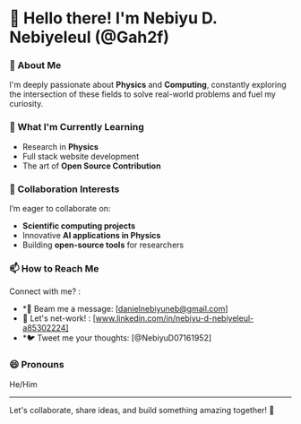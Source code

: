 # 👋 Hello there! I'm Nebiyu D. Nebiyeleul (@Gah2f)  

### 👀 About Me  
I'm deeply passionate about **Physics** and **Computing**, constantly exploring the intersection of these fields to solve real-world problems and fuel my curiosity.  

### 🌱 What I'm Currently Learning  
- Research in **Physics**  
- Full stack website development  
- The art of **Open Source Contribution**  

### 💞️ Collaboration Interests  
I’m eager to collaborate on:  
- **Scientific computing projects**  
- Innovative **AI applications in Physics**  
- Building **open-source tools** for researchers  

### 📫 How to Reach Me  
Connect with me? :  
- *🚀 Beam me a message: [danielnebiyuneb@gmail.com]  
- 💼 Let's net-work! : [www.linkedin.com/in/nebiyu-d-nebiyeleul-a85302224]  
- *🐦 Tweet me your thoughts: [@NebiyuD07161952]  

### 😄 Pronouns  
He/Him  


---
Let's collaborate, share ideas, and build something amazing together! 🚀  


<!---
Gah2f/Gah2f is a ✨ special ✨ repository because its `README.md` (this file) appears on your GitHub profile.
You can click the Preview link to take a look at your changes.
--->
